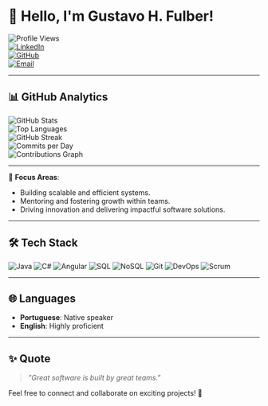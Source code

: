 # 👋 Hello, I'm Gustavo H. Fulber!

![Profile Views](https://komarev.com/ghpvc/?username=ghfulber&color=blueviolet&style=flat-square)  
[![LinkedIn](https://img.shields.io/badge/-LinkedIn-0A66C2?style=flat&logo=linkedin&logoColor=white)](https://www.linkedin.com/in/seu-linkedin)  
[![GitHub](https://img.shields.io/badge/-GitHub-181717?style=flat&logo=github&logoColor=white)](https://github.com/ghfulber)  
[![Email](https://img.shields.io/badge/-Email-D14836?style=flat&logo=gmail&logoColor=white)](mailto:ghfulber@gmail.com)  

---

## 📊 GitHub Analytics

![GitHub Stats](https://github-readme-stats.vercel.app/api?username=ghfulber&show_icons=true&theme=radical)  
![Top Languages](https://github-readme-stats.vercel.app/api/top-langs/?username=ghfulber&layout=compact&theme=radical)  
![GitHub Streak](https://github-readme-streak-stats.herokuapp.com/?user=ghfulber&theme=radical)  
![Commits per Day](https://github-profile-summary-cards.vercel.app/api/cards/productive-time?username=ghfulber&theme=radical)  
![Contributions Graph](https://activity-graph.herokuapp.com/graph?username=ghfulber&theme=radical)  

---

🎯 **Focus Areas**:
- Building scalable and efficient systems.
- Mentoring and fostering growth within teams.
- Driving innovation and delivering impactful software solutions.

---

## 🛠️ Tech Stack
![Java](https://img.shields.io/badge/-Java-007396?style=flat&logo=java&logoColor=white)
![C#](https://img.shields.io/badge/-C%23-239120?style=flat&logo=csharp&logoColor=white)
![Angular](https://img.shields.io/badge/-Angular-DD0031?style=flat&logo=angular&logoColor=white)
![SQL](https://img.shields.io/badge/-SQL-4479A1?style=flat&logo=postgresql&logoColor=white)
![NoSQL](https://img.shields.io/badge/-NoSQL-3C873A?style=flat&logo=mongodb&logoColor=white)
![Git](https://img.shields.io/badge/-Git-F05032?style=flat&logo=git&logoColor=white)
![DevOps](https://img.shields.io/badge/-DevOps-000000?style=flat&logo=azuredevops&logoColor=white)
![Scrum](https://img.shields.io/badge/-Scrum-6DB33F?style=flat&logo=scrum&logoColor=white)

---

## 🌐 Languages
- **Portuguese**: Native speaker  
- **English**: Highly proficient  

---

## ✨ Quote
> _"Great software is built by great teams."_  

Feel free to connect and collaborate on exciting projects! 🚀
